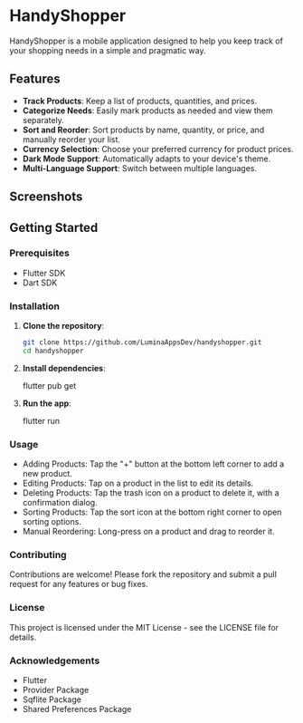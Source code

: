  # HandyShopper

HandyShopper is a mobile application designed to help you keep track of your shopping needs in a simple and pragmatic way.

## Features

- **Track Products**: Keep a list of products, quantities, and prices.
- **Categorize Needs**: Easily mark products as needed and view them separately.
- **Sort and Reorder**: Sort products by name, quantity, or price, and manually reorder your list.
- **Currency Selection**: Choose your preferred currency for product prices.
- **Dark Mode Support**: Automatically adapts to your device's theme.
- **Multi-Language Support**: Switch between multiple languages.

## Screenshots

## Getting Started

### Prerequisites

- Flutter SDK
- Dart SDK

### Installation

1. **Clone the repository**:

   ```sh
   git clone https://github.com/LuminaAppsDev/handyshopper.git
   cd handyshopper

2. **Install dependencies**:

    flutter pub get

3. **Run the app**:

    flutter run

### Usage

- Adding Products: Tap the "+" button at the bottom left corner to add a new product.
- Editing Products: Tap on a product in the list to edit its details.
- Deleting Products: Tap the trash icon on a product to delete it, with a confirmation dialog.
- Sorting Products: Tap the sort icon at the bottom right corner to open sorting options.
- Manual Reordering: Long-press on a product and drag to reorder it.

### Contributing

Contributions are welcome! Please fork the repository and submit a pull request for any features or bug fixes.

### License

This project is licensed under the MIT License - see the LICENSE file for details.

### Acknowledgements

- Flutter
- Provider Package
- Sqflite Package
- Shared Preferences Package
